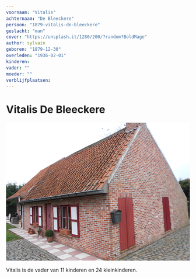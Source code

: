 ```yaml
---
voornaam: "Vitalis"
achternaam: "De Bleeckere"
persoon: "1879-vitalis-de-bleeckere"
geslacht: "man"
cover: "https://unsplash.it/1280/200/?random?BoldMage"
author: sylvain
geboren: "1879-12-30"
overleden: "1936-02-01"
kinderen:
vader: ""
moeder: ""
verblijfplaatsen:
---
```

# Vitalis De Bleeckere

![](voorgrond.jpg)

Vitalis is de vader van 11 kinderen en 24 kleinkinderen.




